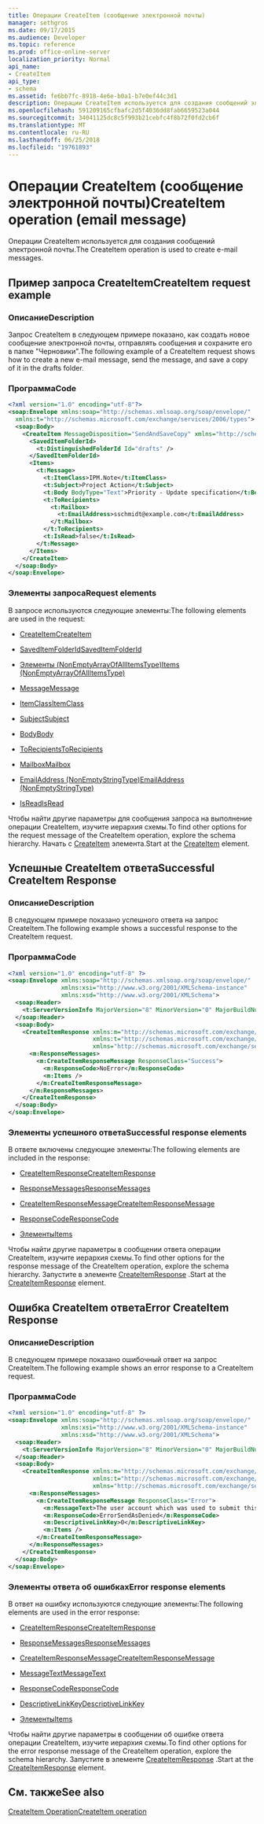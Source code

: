 ```yaml
---
title: Операции CreateItem (сообщение электронной почты)
manager: sethgros
ms.date: 09/17/2015
ms.audience: Developer
ms.topic: reference
ms.prod: office-online-server
localization_priority: Normal
api_name:
- CreateItem
api_type:
- schema
ms.assetid: fe6bb7fc-8918-4e6e-b0a1-b7e0ef44c3d1
description: Операции CreateItem используется для создания сообщений электронной почты.
ms.openlocfilehash: 591209165cfbafc2d5f4036dd8fab6659523a044
ms.sourcegitcommit: 34041125dc8c5f993b21cebfc4f8b72f0fd2cb6f
ms.translationtype: MT
ms.contentlocale: ru-RU
ms.lasthandoff: 06/25/2018
ms.locfileid: "19761893"
---
```

# <a name="createitem-operation-email-message"></a><span data-ttu-id="8c762-103">Операции CreateItem (сообщение электронной почты)</span><span class="sxs-lookup"><span data-stu-id="8c762-103">CreateItem operation (email message)</span></span>

<span data-ttu-id="8c762-104">Операции CreateItem используется для создания сообщений электронной почты.</span><span class="sxs-lookup"><span data-stu-id="8c762-104">The CreateItem operation is used to create e-mail messages.</span></span>
  
## <a name="createitem-request-example"></a><span data-ttu-id="8c762-105">Пример запроса CreateItem</span><span class="sxs-lookup"><span data-stu-id="8c762-105">CreateItem request example</span></span>

### <a name="description"></a><span data-ttu-id="8c762-106">Описание</span><span class="sxs-lookup"><span data-stu-id="8c762-106">Description</span></span>

<span data-ttu-id="8c762-107">Запрос CreateItem в следующем примере показано, как создать новое сообщение электронной почты, отправлять сообщения и сохраните его в папке "Черновики".</span><span class="sxs-lookup"><span data-stu-id="8c762-107">The following example of a CreateItem request shows how to create a new e-mail message, send the message, and save a copy of it in the drafts folder.</span></span>
  
### <a name="code"></a><span data-ttu-id="8c762-108">Программа</span><span class="sxs-lookup"><span data-stu-id="8c762-108">Code</span></span>

```XML
<?xml version="1.0" encoding="utf-8"?>
<soap:Envelope xmlns:soap="http://schemas.xmlsoap.org/soap/envelope/"
  xmlns:t="http://schemas.microsoft.com/exchange/services/2006/types">
  <soap:Body>
    <CreateItem MessageDisposition="SendAndSaveCopy" xmlns="http://schemas.microsoft.com/exchange/services/2006/messages">
      <SavedItemFolderId>
        <t:DistinguishedFolderId Id="drafts" />
      </SavedItemFolderId>
      <Items>
        <t:Message>
          <t:ItemClass>IPM.Note</t:ItemClass>
          <t:Subject>Project Action</t:Subject>
          <t:Body BodyType="Text">Priority - Update specification</t:Body>
          <t:ToRecipients>
            <t:Mailbox>
              <t:EmailAddress>sschmidt@example.com</t:EmailAddress>
            </t:Mailbox>
          </t:ToRecipients>
          <t:IsRead>false</t:IsRead>
        </t:Message>
      </Items>
    </CreateItem>
  </soap:Body>
</soap:Envelope>
```

### <a name="request-elements"></a><span data-ttu-id="8c762-109">Элементы запроса</span><span class="sxs-lookup"><span data-stu-id="8c762-109">Request elements</span></span>

<span data-ttu-id="8c762-110">В запросе используются следующие элементы:</span><span class="sxs-lookup"><span data-stu-id="8c762-110">The following elements are used in the request:</span></span> 
  
- [<span data-ttu-id="8c762-111">CreateItem</span><span class="sxs-lookup"><span data-stu-id="8c762-111">CreateItem</span></span>](createitem.md)
    
- [<span data-ttu-id="8c762-112">SavedItemFolderId</span><span class="sxs-lookup"><span data-stu-id="8c762-112">SavedItemFolderId</span></span>](saveditemfolderid.md)
    
- [<span data-ttu-id="8c762-113">Элементы (NonEmptyArrayOfAllItemsType)</span><span class="sxs-lookup"><span data-stu-id="8c762-113">Items (NonEmptyArrayOfAllItemsType)</span></span>](items-nonemptyarrayofallitemstype.md)
    
- [<span data-ttu-id="8c762-114">Message</span><span class="sxs-lookup"><span data-stu-id="8c762-114">Message</span></span>](message-ex15websvcsotherref.md)
    
- [<span data-ttu-id="8c762-115">ItemClass</span><span class="sxs-lookup"><span data-stu-id="8c762-115">ItemClass</span></span>](itemclass.md)
    
- [<span data-ttu-id="8c762-116">Subject</span><span class="sxs-lookup"><span data-stu-id="8c762-116">Subject</span></span>](subject.md)
    
- [<span data-ttu-id="8c762-117">Body</span><span class="sxs-lookup"><span data-stu-id="8c762-117">Body</span></span>](body.md)
    
- [<span data-ttu-id="8c762-118">ToRecipients</span><span class="sxs-lookup"><span data-stu-id="8c762-118">ToRecipients</span></span>](torecipients.md)
    
- [<span data-ttu-id="8c762-119">Mailbox</span><span class="sxs-lookup"><span data-stu-id="8c762-119">Mailbox</span></span>](mailbox.md)
    
- [<span data-ttu-id="8c762-120">EmailAddress (NonEmptyStringType)</span><span class="sxs-lookup"><span data-stu-id="8c762-120">EmailAddress (NonEmptyStringType)</span></span>](emailaddress-nonemptystringtype.md)
    
- [<span data-ttu-id="8c762-121">IsRead</span><span class="sxs-lookup"><span data-stu-id="8c762-121">IsRead</span></span>](isread.md)
    
<span data-ttu-id="8c762-122">Чтобы найти другие параметры для сообщения запроса на выполнение операции CreateItem, изучите иерархия схемы.</span><span class="sxs-lookup"><span data-stu-id="8c762-122">To find other options for the request message of the CreateItem operation, explore the schema hierarchy.</span></span> <span data-ttu-id="8c762-123">Начать с [CreateItem](createitem.md) элемента.</span><span class="sxs-lookup"><span data-stu-id="8c762-123">Start at the [CreateItem](createitem.md) element.</span></span> 
  
## <a name="successful-createitem-response"></a><span data-ttu-id="8c762-124">Успешные CreateItem ответа</span><span class="sxs-lookup"><span data-stu-id="8c762-124">Successful CreateItem Response</span></span>

### <a name="description"></a><span data-ttu-id="8c762-125">Описание</span><span class="sxs-lookup"><span data-stu-id="8c762-125">Description</span></span>

<span data-ttu-id="8c762-126">В следующем примере показано успешного ответа на запрос CreateItem.</span><span class="sxs-lookup"><span data-stu-id="8c762-126">The following example shows a successful response to the CreateItem request.</span></span>
  
### <a name="code"></a><span data-ttu-id="8c762-127">Программа</span><span class="sxs-lookup"><span data-stu-id="8c762-127">Code</span></span>

```XML
<?xml version="1.0" encoding="utf-8" ?>
<soap:Envelope xmlns:soap="http://schemas.xmlsoap.org/soap/envelope/" 
               xmlns:xsi="http://www.w3.org/2001/XMLSchema-instance" 
               xmlns:xsd="http://www.w3.org/2001/XMLSchema">
  <soap:Header>
    <t:ServerVersionInfo MajorVersion="8" MinorVersion="0" MajorBuildNumber="595" MinorBuildNumber="0" xmlns:t="http://schemas.microsoft.com/exchange/services/2006/types" />
  </soap:Header>
  <soap:Body>
    <CreateItemResponse xmlns:m="http://schemas.microsoft.com/exchange/services/2006/messages" 
                        xmlns:t="http://schemas.microsoft.com/exchange/services/2006/types" 
                        xmlns="http://schemas.microsoft.com/exchange/services/2006/messages">
      <m:ResponseMessages>
        <m:CreateItemResponseMessage ResponseClass="Success">
          <m:ResponseCode>NoError</m:ResponseCode>
          <m:Items />
        </m:CreateItemResponseMessage>
      </m:ResponseMessages>
    </CreateItemResponse>
  </soap:Body>
</soap:Envelope>
```

### <a name="successful-response-elements"></a><span data-ttu-id="8c762-128">Элементы успешного ответа</span><span class="sxs-lookup"><span data-stu-id="8c762-128">Successful response elements</span></span>

<span data-ttu-id="8c762-129">В ответе включены следующие элементы:</span><span class="sxs-lookup"><span data-stu-id="8c762-129">The following elements are included in the response:</span></span> 
  
- [<span data-ttu-id="8c762-130">CreateItemResponse</span><span class="sxs-lookup"><span data-stu-id="8c762-130">CreateItemResponse</span></span>](createitemresponse.md)
    
- [<span data-ttu-id="8c762-131">ResponseMessages</span><span class="sxs-lookup"><span data-stu-id="8c762-131">ResponseMessages</span></span>](responsemessages.md)
    
- [<span data-ttu-id="8c762-132">CreateItemResponseMessage</span><span class="sxs-lookup"><span data-stu-id="8c762-132">CreateItemResponseMessage</span></span>](createitemresponsemessage.md)
    
- [<span data-ttu-id="8c762-133">ResponseCode</span><span class="sxs-lookup"><span data-stu-id="8c762-133">ResponseCode</span></span>](responsecode.md)
    
- [<span data-ttu-id="8c762-134">Элементы</span><span class="sxs-lookup"><span data-stu-id="8c762-134">Items</span></span>](items.md)
    
<span data-ttu-id="8c762-135">Чтобы найти другие параметры в сообщении ответа операции CreateItem, изучите иерархия схемы.</span><span class="sxs-lookup"><span data-stu-id="8c762-135">To find other options for the response message of the CreateItem operation, explore the schema hierarchy.</span></span> <span data-ttu-id="8c762-136">Запустите в элементе [CreateItemResponse](createitemresponse.md) .</span><span class="sxs-lookup"><span data-stu-id="8c762-136">Start at the [CreateItemResponse](createitemresponse.md) element.</span></span> 
  
## <a name="error-createitem-response"></a><span data-ttu-id="8c762-137">Ошибка CreateItem ответа</span><span class="sxs-lookup"><span data-stu-id="8c762-137">Error CreateItem Response</span></span>

### <a name="description"></a><span data-ttu-id="8c762-138">Описание</span><span class="sxs-lookup"><span data-stu-id="8c762-138">Description</span></span>

<span data-ttu-id="8c762-139">В следующем примере показано ошибочный ответ на запрос CreateItem.</span><span class="sxs-lookup"><span data-stu-id="8c762-139">The following example shows an error response to a CreateItem request.</span></span>
  
### <a name="code"></a><span data-ttu-id="8c762-140">Программа</span><span class="sxs-lookup"><span data-stu-id="8c762-140">Code</span></span>

```XML
<?xml version="1.0" encoding="utf-8" ?>
<soap:Envelope xmlns:soap="http://schemas.xmlsoap.org/soap/envelope/" 
               xmlns:xsi="http://www.w3.org/2001/XMLSchema-instance" 
               xmlns:xsd="http://www.w3.org/2001/XMLSchema">
  <soap:Header>
    <t:ServerVersionInfo MajorVersion="8" MinorVersion="0" MajorBuildNumber="595" MinorBuildNumber="0" xmlns:t="http://schemas.microsoft.com/exchange/services/2006/types" />
  </soap:Header>
  <soap:Body>
    <CreateItemResponse xmlns:m="http://schemas.microsoft.com/exchange/services/2006/messages" 
                        xmlns:t="http://schemas.microsoft.com/exchange/services/2006/types" 
                        xmlns="http://schemas.microsoft.com/exchange/services/2006/messages">
      <m:ResponseMessages>
        <m:CreateItemResponseMessage ResponseClass="Error">
          <m:MessageText>The user account which was used to submit this request does not have the right to send mail on behalf of the specified sending account.</m:MessageText>
          <m:ResponseCode>ErrorSendAsDenied</m:ResponseCode>
          <m:DescriptiveLinkKey>0</m:DescriptiveLinkKey>
          <m:Items />
        </m:CreateItemResponseMessage>
      </m:ResponseMessages>
    </CreateItemResponse>
  </soap:Body>
</soap:Envelope>
```

### <a name="error-response-elements"></a><span data-ttu-id="8c762-141">Элементы ответа об ошибках</span><span class="sxs-lookup"><span data-stu-id="8c762-141">Error response elements</span></span>

<span data-ttu-id="8c762-142">В ответ на ошибку используются следующие элементы:</span><span class="sxs-lookup"><span data-stu-id="8c762-142">The following elements are used in the error response:</span></span> 
  
- [<span data-ttu-id="8c762-143">CreateItemResponse</span><span class="sxs-lookup"><span data-stu-id="8c762-143">CreateItemResponse</span></span>](createitemresponse.md)
    
- [<span data-ttu-id="8c762-144">ResponseMessages</span><span class="sxs-lookup"><span data-stu-id="8c762-144">ResponseMessages</span></span>](responsemessages.md)
    
- [<span data-ttu-id="8c762-145">CreateItemResponseMessage</span><span class="sxs-lookup"><span data-stu-id="8c762-145">CreateItemResponseMessage</span></span>](createitemresponsemessage.md)
    
- [<span data-ttu-id="8c762-146">MessageText</span><span class="sxs-lookup"><span data-stu-id="8c762-146">MessageText</span></span>](messagetext.md)
    
- [<span data-ttu-id="8c762-147">ResponseCode</span><span class="sxs-lookup"><span data-stu-id="8c762-147">ResponseCode</span></span>](responsecode.md)
    
- [<span data-ttu-id="8c762-148">DescriptiveLinkKey</span><span class="sxs-lookup"><span data-stu-id="8c762-148">DescriptiveLinkKey</span></span>](descriptivelinkkey.md)
    
- [<span data-ttu-id="8c762-149">Элементы</span><span class="sxs-lookup"><span data-stu-id="8c762-149">Items</span></span>](items.md)
    
<span data-ttu-id="8c762-150">Чтобы найти другие параметры в сообщении об ошибке ответа операции CreateItem, изучите иерархия схемы.</span><span class="sxs-lookup"><span data-stu-id="8c762-150">To find other options for the error response message of the CreateItem operation, explore the schema hierarchy.</span></span> <span data-ttu-id="8c762-151">Запустите в элементе [CreateItemResponse](createitemresponse.md) .</span><span class="sxs-lookup"><span data-stu-id="8c762-151">Start at the [CreateItemResponse](createitemresponse.md) element.</span></span> 
  
## <a name="see-also"></a><span data-ttu-id="8c762-152">См. также</span><span class="sxs-lookup"><span data-stu-id="8c762-152">See also</span></span>



[<span data-ttu-id="8c762-153">CreateItem Operation</span><span class="sxs-lookup"><span data-stu-id="8c762-153">CreateItem operation</span></span>](createitem-operation.md)

